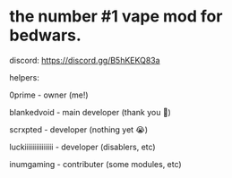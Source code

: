 # the number #1 vape mod for bedwars.

discord: https://discord.gg/B5hKEKQ83a

helpers:

0prime - owner (me!)

blankedvoid - main developer (thank you 🙏)

scrxpted - developer (nothing yet 😭)

luckiiiiiiiiiiiiiii - developer (disablers, etc)

inumgaming - contributer (some modules, etc)
